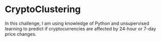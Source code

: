 # CryptoClustering

In this challenge, I am using knowledge of Python and unsupervised learning to predict if cryptocurrencies are affected by 24-hour or 7-day price changes.
